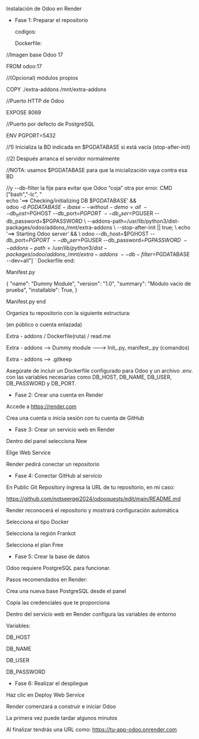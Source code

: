 Instalación de Odoo en Render


- Fase 1: Preparar el repositorio

  codigos:

  Dockerfile:

  
//Imagen base Odoo 17


FROM odoo:17


//(Opcional) módulos propios


COPY ./extra-addons /mnt/extra-addons


//Puerto HTTP de Odoo


EXPOSE 8069


//Puerto por defecto de PostgreSQL


ENV PGPORT=5432


//1) Inicializa la BD indicada en $PGDATABASE si está vacía (stop-after-init)


//2) Después arranca el servidor normalmente


//NOTA: usamos $PGDATABASE para que la inicialización vaya contra esa BD


//y --db-filter la fije para evitar que Odoo “coja” otra por error.
CMD ["bash","-lc", "\
echo '==> Checking/initializing DB $PGDATABASE' && \
odoo -d $PGDATABASE -i base --without-demo=all \
--db_host=$PGHOST --db_port=$PGPORT \
--db_user=$PGUSER --db_password=$PGPASSWORD \
--addons-path=/usr/lib/python3/dist-packages/odoo/addons,/mnt/extra-addons \
--stop-after-init || true; \
echo '==> Starting Odoo server' && \
odoo --db_host=$PGHOST --db_port=$PGPORT \
--db_user=$PGUSER --db_password=$PGPASSWORD \
--addons-path=/usr/lib/python3/dist-packages/odoo/addons,/mnt/extra-addons \
--db-filter=$PGDATABASE \
--dev=all"]
`
Dockerfile end:

Manifest.py

{
    "name": "Dummy Module",
    "version": "1.0",
    "summary": "Módulo vacío de prueba",
    "installable": True,
}

Manifest.py end

Organiza tu repositorio con la siguiente estructura:

(en público o cuenta enlazada)

Extra - addons / Dockerfile(ruta) / read.me 

Extra - addons --> Dummy module ---> Init_.py, manifest_.py (comandos)

Extra - addons --> .gitkeep


Asegúrate de incluir un Dockerfile configurado para Odoo y un archivo .env. con las variables necesarias como DB_HOST, DB_NAME, DB_USER, DB_PASSWORD y DB_PORT.

- Fase 2: Crear una cuenta en Render

Accede a https://render.com

Crea una cuenta o inicia sesión con tu cuenta de GitHub

- Fase 3: Crear un servicio web en Render

Dentro del panel selecciona New

Elige Web Service

Render pedirá conectar un repositorio

- Fase 4: Conectar GitHub al servicio

En Public Git Repository ingresa la URL de tu repositorio, en mi caso:

https://github.com/notseergei2024/odooquests/edit/main/README.md

Render reconocerá el repositorio y mostrará configuración automática

Selecciona el tipo Docker

Selecciona la región Frankot

Selecciona el plan Free 

- Fase 5: Crear la base de datos

Odoo requiere PostgreSQL para funcionar.

Pasos recomendados en Render:

Crea una nueva base PostgreSQL desde el panel

Copia las credenciales que te proporciona

Dentro del servicio web en Render configura las variables de entorno

Variables: 

DB_HOST

DB_NAME 

DB_USER

DB_PASSWORD

- Fase 6: Realizar el despliegue

Haz clic en Deploy Web Service

Render comenzará a construir e iniciar Odoo

La primera vez puede tardar algunos minutos

Al finalizar tendrás una URL como:
https://tu-app-odoo.onrender.com

